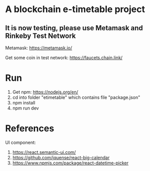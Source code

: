 # A blockchain e-timetable project
## It is now testing, please use Metamask and Rinkeby Test Network
Metamask: https://metamask.io/

Get some coin in test network: https://faucets.chain.link/

# Run
1. Get npm: https://nodejs.org/en/
2. cd into folder "etimetable" which contains file "package.json"
3. npm install
3. npm run dev

# References
UI component:
1. https://react.semantic-ui.com/
2. https://github.com/jquense/react-big-calendar
3. https://www.npmjs.com/package/react-datetime-picker